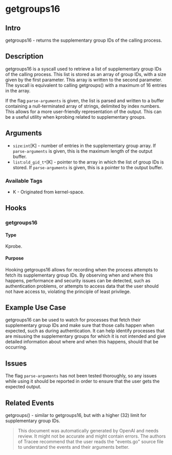
# getgroups16

## Intro
getgroups16 - returns the supplementary group IDs of the calling process.

## Description
getgroups16 is a syscall used to retrieve a list of supplementary group IDs of the calling process. This list is stored as an array of group IDs, with a size given by the first parameter. This array is written to the second parameter. The syscall is equivalent to calling getgroups() with a maximum of 16 entries in the array. 

If the flag `parse-arguments` is given, the list is parsed and written to a buffer containing a null-terminated array of strings, delimited by index numbers. This allows for a more user-friendly representation of the output. This can be a useful utility when kprobing related to supplementary groups.

## Arguments
* `size`:`int`[K] - number of entries in the supplementary group array. If `parse-arguments` is given, this is the maximum length of the output buffer.
* `list`:`old_gid_t*`[K] - pointer to the array in which the list of group IDs is stored. If `parse-arguments` is given, this is a pointer to the output buffer.

### Available Tags
* K - Originated from kernel-space.

## Hooks
### getgroups16
#### Type
Kprobe.
#### Purpose
Hooking getgroups16 allows for recording when the process attempts to fetch its supplementary group IDs. By observing when and where this happens, performance and security issues can be detected, such as authentication problems, or attempts to access data that the user should not have access to, violating the principle of least privilege.

## Example Use Case
getgroups16 can be used to watch for processes that fetch their supplementary group IDs and make sure that those calls happen when expected, such as during authentication. It can help identify processes that are misusing the supplementary groups for which it is not intended and give detailed information about where and when this happens, should that be occurring.

## Issues
The flag `parse-arguments` has not been tested thoroughly, so any issues while using it should be reported in order to ensure that the user gets the expected output.

## Related Events
getgroups() - similar to getgroups16, but with a higher (32) limit for supplementary group IDs.

> This document was automatically generated by OpenAI and needs review. It might
> not be accurate and might contain errors. The authors of Tracee recommend that
> the user reads the "events.go" source file to understand the events and their
> arguments better.
